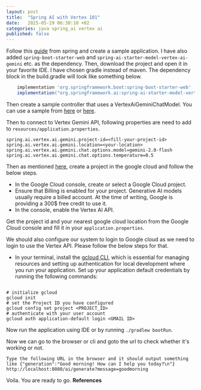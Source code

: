 ```yaml
---
layout: post
title:  "Spring AI with Vertex 101"
date:   2025-05-29 06:30:10 +02
categories: java spring_ai vertex ai 
published: false
---
```


Follow this [guide](https://spring.io/guides/gs/spring-boot#scratch) from spring and create a sample application. I have also added `spring-boot-starter-web` and `spring-ai-starter-model-vertex-ai-gemini` etc. as the dependency. Then, download the project
and open it in your favorite IDE. I have chosen gradle instead of maven. The dependency block in the build.gradle will look like something below.

```groovy
	implementation 'org.springframework.boot:spring-boot-starter-web'
	implementation("org.springframework.ai:spring-ai-starter-model-vertex-ai-gemini:1.0.0")
```
Then create a sample controller that uses a VertexAiGeminiChatModel. You can use a sample from [here][Spring AI sample] or [here](https://github.com/deleSerna/ai-ex/tree/main/java/springAI).

Then to connect to Vertex Gemini API, following properties are need to add to `resources/application.properties`.
```
spring.ai.vertex.ai.gemini.project-id=<fill-your-project-id>
spring.ai.vertex.ai.gemini.location=<your-location>
spring.ai.vertex.ai.gemini.chat.options.model=gemini-2.0-flash
spring.ai.vertex.ai.gemini.chat.options.temperature=0.5
```
Then as mentioned [here][Google-Cloud], create a project in the google cloud and follow the below steps.
 - In the Google Cloud console, create or select a Google Cloud project.
- Ensure that Billing is enabled for your project. Generative AI models usually require a billed account. At the time of writing, Google is providing a 300$ free credit to use it.
- In the console, enable the Vertex AI API.

Get the project id and your nearest google cloud location from the Google Cloud console and fill it in your `application.properties`.

We should also configure our system to login to Google cloud as we need to login to use the Vertex API. Please follow the below steps for that.

- In your terminal, install the [gcloud CLI](https://cloud.google.com/sdk/docs/install?utm_campaign=CDR_0xff63493c_default_b417970735&utm_medium=external&utm_source=blog), which is essential for managing resources and setting up authentication for local development where you run your application.
Set up your application default credentials by running the following commands: 
```

# initialize gcloud 
gcloud init
# set the Project ID you have configured
gcloud config set project <PROJECT_ID>
# authenticate with your user account
gcloud auth application-default login <GMAIL ID>
```
Now run the application using IDE or by running `./gradlew bootRun`.

Now we can go to the browser or cli and goto the url to check whether it's working or not.
```
Type the following URL in the browser and it should output something like {"generation":"Good morning! How can I help you today?\n"}
http://localhost:8080/ai/generate?message=goodmorning
```
Voila. You are ready to go.
**References**

[Google-Cloud]: https://cloud.google.com/blog/topics/developers-practitioners/google-cloud-and-spring-ai-10
[Spring AI sample]: https://code.likeagirl.io/spring-boot-ai-chat-app-with-deepseek-openai-gemini-d860bb8fe5cb
